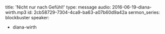 title: 'Nicht nur nach Gefühl!'
type: message
audio: 2016-06-19-diana-wirth.mp3
id: 2cb58729-7304-4ca9-ba63-a07b60d9a42a
sermon_series: blockbuster
speaker:
  - diana-wirth
